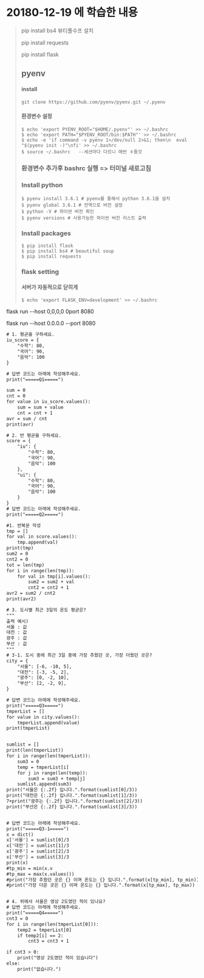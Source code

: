 # 20180-12-19 에 학습한 내용

> pip install bs4 뷰티풀수프 설치
>
> pip install requests
>
> pip install flask
>
> ## pyenv
>
> #### install
>
> ```
> git clone https://github.com/pyenv/pyenv.git ~/.pyenv
> ```
>
> #### 환경변수 설정
>
> ```
> $ echo 'export PYENV_ROOT="$HOME/.pyenv"' >> ~/.bashrc
> $ echo 'export PATH="$PYENV_ROOT/bin:$PATH"' >> ~/.bashrc
> $ echo -e 'if command -v pyenv 1>/dev/null 2>&1; then\n  eval "$(pyenv init -)"\nfi' >> ~/.bashrc
> $ source ~/.bashrc   --세션마다 다르니 매번 ㅎ줄것
> ```
>
> ### 환경변수 추가후 bashrc 실행 => 터미널 새로고침
>
> ### Install python
>
> ```
> $ pyenv install 3.6.1 # pyenv를 통해서 python 3.6.1을 설치 
> $ pyenv global 3.6.1 # 전역으로 버전 설정
> $ python -V # 파이썬 버전 확인
> $ pyenv versions # 사용가능한 파이썬 버전 리스트 출력
> ```
>
> ### Install packages
>
> ```
> $ pip install flask
> $ pip install bs4 # beautiful soup
> $ pip install requests
> ```
>
> ### flask setting
>
> #### 서버가 자동적으로 닫히게
>
> ```
> $ echo 'export FLASK_ENV=development' >> ~/.bashrc
> ```

flask run --host 0,0,0,0 0port 8080

flask run --host 0.0.0.0 --port 8080



``` html
# 1. 평균을 구하세요.
iu_score = {
    "수학": 80,
    "국어": 90,
    "음악": 100
}

# 답변 코드는 아래에 작성해주세요.
print("=====Q1=====")

sum = 0
cnt = 0
for value in iu_score.values():
    sum = sum + value
    cnt = cnt + 1
avr = sum / cnt
print(avr)

# 2. 반 평균을 구하세요.
score = {
    "iu": {
        "수학": 80,
        "국어": 90,
        "음악": 100
    },
    "ui": {
        "수학": 80,
        "국어": 90,
        "음악": 100
    }
}
# 답변 코드는 아래에 작성해주세요.
print("=====Q2=====")

#1. 반복문 작성
tmp = []
for val in score.values():
    tmp.append(val)
print(tmp)
sum2 = 0
cnt2 = 0
tot = len(tmp)
for i in range(len(tmp)):
    for val in tmp[i].values():
        sum2 = sum2 + val
        cnt2 = cnt2 + 1
avr2 = sum2 / cnt2
print(avr2)

# 3. 도시별 최근 3일의 온도 평균은?
"""
출력 예시)
서울 : 값
대전 : 값
광주 : 값
부산 : 값
"""
# 3-1. 도시 중에 최근 3일 중에 가장 추웠던 곳, 가장 더웠던 곳은?
city = {
    "서울": [-6, -10, 5],
    "대전": [-3, -5, 2],
    "광주": [0, -2, 10],
    "부산": [2, -2, 9],
}

# 답변 코드는 아래에 작성해주세요.
print("=====Q3=====")
tmperList = []
for value in city.values():
    tmperList.append(value)
print(tmperList)


sumlist = []
print(len(tmperList))
for i in range(len(tmperList)):
    sum3 = 0
    temp = tmperList[i]
    for j in range(len(temp)):
        sum3 = sum3 + temp[j]
    sumlist.append(sum3)
print("서울은 {:.2f} 입니다.".format(sumlist[0]/3))
print("대전은 {:.2f} 입니다.".format(sumlist[1]/3))
7+print("광주는 {:.2f} 입니다.".format(sumlist[2]/3))
print("부산은 {:.2f} 입니다.".format(sumlist[3]/3))


# 답변 코드는 아래에 작성해주세요.
print("=====Q3-1=====")
x = dict()
x['서울'] = sumlist[0]/3
x['대전'] = sumlist[1]/3
x['광주'] = sumlist[2]/3
x['부산'] = sumlist[3]/3
print(x)
#tp_min = min(x.v
#tp_max = max(x.values())
#print("가장 추웠던 곳은 {} 이며 온도는 {} 입니다.".format(x[tp_min], tp_min))
#print("가장 더운 곳은 {} 이며 온도는 {} 입니다.".format(x[tp_max], tp_max))


# 4. 위에서 서울은 영상 2도였던 적이 있나요?
# 답변 코드는 아래에 작성해주세요.
print("=====Q4=====")
cnt3 = 0
for i in range(len(tmperList[0])):
    temp2 = tmperList[0]
    if temp2[i] == 2:
        cnt3 = cnt3 + 1

if cnt3 > 0:
    print("영상 2도였던 적이 있습니다")
else:
    print("없습니다.")
```

